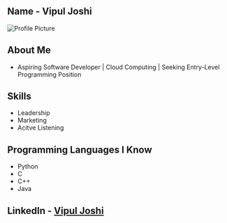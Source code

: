 ## Name - Vipul Joshi
![Profile Picture](https://github.com/VipulJoshi1/index/blob/master/IMG_20190412_064259.jpg)

## About Me

- Aspiring Software Developer | Cloud Computing | Seeking Entry-Level Programming Position 

## Skills
- Leadership
- Marketing
- Acitve Listening

## Programming Languages I Know
- Python
- C
- C++
- Java

## LinkedIn - [Vipul Joshi](https://www.linkedin.com/in/itsvipuljoshi)
